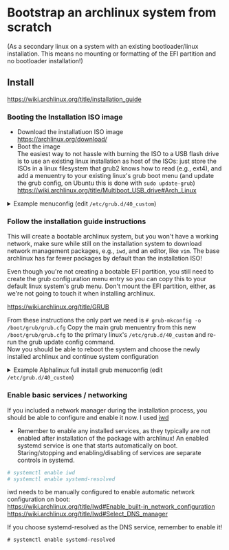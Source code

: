 # Bootstrap an archlinux system from scratch
(As a secondary linux on a system with an existing bootloader/linux installation.  This means no mounting or formatting of the EFI partition and no bootloader installation!)

## Install
 https://wiki.archlinux.org/title/installation_guide  
 
### Booting the Installation ISO image
* Download the installatiuon ISO image   
  https://archlinux.org/download/
* Boot the image  
  The easiest way to not hassle with burning the ISO to a USB flash drive is to use an existing linux installation as host of the ISOs: just store the ISOs
  in a linux filesystem that grub2 knows how to read (e.g., ext4), and add a menuentry to your existing linux's grub boot menu (and update the grub config, on
  Ubuntu this is done with `sudo update-grub`)  
  https://wiki.archlinux.org/title/Multiboot_USB_drive#Arch_Linux  
  
<details>
	<summary>Example menuconfig (edit <code>/etc/grub.d/40_custom</code>) </summary>

```
  menuentry "archlinux-2023.02.01-x86_64.iso" {
  insmod ext2
  set isofile="/kmw/Downloads/archlinux-2023.02.01-x86_64.iso"
  loopback loop (hd0,5)$isofile
  linux (loop)/arch/boot/x86_64/vmlinuz-linux archisolabel=ARCH_202103 img_dev=/dev/sda5 img_loop=$isofile earlymodules=loop
  initrd (loop)/arch/boot/x86_64/initramfs-linux.img
}
```

</details>


### Follow the installation guide instructions
This will create a bootable archlinux system, but you won't have a working network, make sure while still on the installation system to download network
management packages, e.g., `iwd`, and an editor, like `vim`.  The base archlinux has far fewer packages by default than the installation ISO!

Even though you're not creating a bootable EFI partition, you still need to create the grub configuration menu entry so you can copy this to your default linux
system's grub menu.   Don't mount the EFI partition, either, as we're not going to touch it when installing archlinux.

https://wiki.archlinux.org/title/GRUB  

From these instructions the only part we need is `# grub-mkconfig -o /boot/grub/grub.cfg`   Copy the main grub menuentry
from this new `/boot/grub/grub.cfg` to the primary linux's `/etc/grub.d/40_custom` and re-run the grub update config command.  
Now you should be able to reboot the system and choose the newly installed archlinux and continue system configuration

<details>
	<summary>Example Alphalinux full install grub menuconfig (edit <code>/etc/grub.d/40_custom</code>)</summary>

```
menuentry 'Arch Linux' --class arch --class gnu-linux --class gnu --class os $menuentry_id_option 'gnulinux-simple-6792ad20-8fda-493f-ab84-14f8c6146bfc' {
	load_video
	set gfxpayload=keep
	insmod gzio
	insmod part_gpt
	insmod ext2
	set root='hd0,gpt6'
	if [ x$feature_platform_search_hint = xy ]; then
	  search --no-floppy --fs-uuid --set=root --hint-bios=hd0,gpt6 --hint-efi=hd0,gpt6 --hint-baremetal=ahci0,gpt6  6792ad20-8fda-493f-ab84-14f8c6146bfc
	else
	  search --no-floppy --fs-uuid --set=root 6792ad20-8fda-493f-ab84-14f8c6146bfc
	fi
	echo	'Loading Linux linux ...'
	linux	/boot/vmlinuz-linux root=UUID=6792ad20-8fda-493f-ab84-14f8c6146bfc rw  loglevel=3 quiet
	echo	'Loading initial ramdisk ...'
	initrd	/boot/initramfs-linux.img
}
```

</details>

### Enable basic services / networking
If you included a network manager during the installation process, you should be able to configure and enable it now.  I used [iwd](https://wiki.archlinux.org/title/Iwd#top-page)
* Remember to enable any installed services, as they typically are not enabled after installation of the package with archlinux!   An enabled systemd service is one that starts automatically on boot.   Staring/stopping and enabling/disabling of services are separate controls in systemd.
```bash
# systemctl enable iwd
# systemctl enable systemd-resolved
```
iwd needs to be manually configured to enable automatic network configuration on boot:  
https://wiki.archlinux.org/title/Iwd#Enable_built-in_network_configuration  
https://wiki.archlinux.org/title/Iwd#Select_DNS_manager

If you choose systemd-resolved as the DNS service, remember to enable it!  

```
# systemctl enable systemd-resolved
```


 


